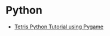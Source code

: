 # Python

* [Tetris Python Tutorial using Pygame](https://www.freecodecamp.org/news/tetris-python-tutorial-pygame/)